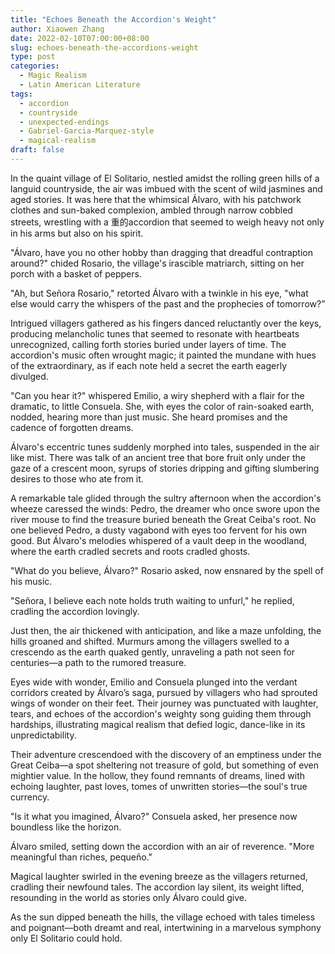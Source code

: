 ```yaml
---
title: "Echoes Beneath the Accordion's Weight"
author: Xiaowen Zhang
date: 2022-02-10T07:00:00+08:00
slug: echoes-beneath-the-accordions-weight
type: post
categories:
  - Magic Realism
  - Latin American Literature
tags:
  - accordion
  - countryside
  - unexpected-endings
  - Gabriel-Garcia-Marquez-style
  - magical-realism
draft: false
---
```


In the quaint village of El Solitario, nestled amidst the rolling green hills of a languid countryside, the air was imbued with the scent of wild jasmines and aged stories. It was here that the whimsical Álvaro, with his patchwork clothes and sun-baked complexion, ambled through narrow cobbled streets, wrestling with a 重的accordion that seemed to weigh heavy not only in his arms but also on his spirit.

"Álvaro, have you no other hobby than dragging that dreadful contraption around?" chided Rosario, the village's irascible matriarch, sitting on her porch with a basket of peppers.

"Ah, but Señora Rosario," retorted Álvaro with a twinkle in his eye, "what else would carry the whispers of the past and the prophecies of tomorrow?”

Intrigued villagers gathered as his fingers danced reluctantly over the keys, producing melancholic tunes that seemed to resonate with heartbeats unrecognized, calling forth stories buried under layers of time. The accordion's music often wrought magic; it painted the mundane with hues of the extraordinary, as if each note held a secret the earth eagerly divulged.

"Can you hear it?" whispered Emilio, a wiry shepherd with a flair for the dramatic, to little Consuela. She, with eyes the color of rain-soaked earth, nodded, hearing more than just music. She heard promises and the cadence of forgotten dreams.

Álvaro's eccentric tunes suddenly morphed into tales, suspended in the air like mist. There was talk of an ancient tree that bore fruit only under the gaze of a crescent moon, syrups of stories dripping and gifting slumbering desires to those who ate from it.

A remarkable tale glided through the sultry afternoon when the accordion's wheeze caressed the winds: Pedro, the dreamer who once swore upon the river mouse to find the treasure buried beneath the Great Ceiba's root. No one believed Pedro, a dusty vagabond with eyes too fervent for his own good. But Álvaro's melodies whispered of a vault deep in the woodland, where the earth cradled secrets and roots cradled ghosts.

"What do you believe, Álvaro?" Rosario asked, now ensnared by the spell of his music.

"Señora, I believe each note holds truth waiting to unfurl," he replied, cradling the accordion lovingly.

Just then, the air thickened with anticipation, and like a maze unfolding, the hills groaned and shifted. Murmurs among the villagers swelled to a crescendo as the earth quaked gently, unraveling a path not seen for centuries—a path to the rumored treasure.

Eyes wide with wonder, Emilio and Consuela plunged into the verdant corridors created by Álvaro’s saga, pursued by villagers who had sprouted wings of wonder on their feet. Their journey was punctuated with laughter, tears, and echoes of the accordion's weighty song guiding them through hardships, illustrating magical realism that defied logic, dance-like in its unpredictability.

Their adventure crescendoed with the discovery of an emptiness under the Great Ceiba—a spot sheltering not treasure of gold, but something of even mightier value. In the hollow, they found remnants of dreams, lined with echoing laughter, past loves, tomes of unwritten stories—the soul's true currency.

"Is it what you imagined, Álvaro?" Consuela asked, her presence now boundless like the horizon.

Álvaro smiled, setting down the accordion with an air of reverence. "More meaningful than riches, pequeño."

Magical laughter swirled in the evening breeze as the villagers returned, cradling their newfound tales. The accordion lay silent, its weight lifted, resounding in the world as stories only Álvaro could give.

As the sun dipped beneath the hills, the village echoed with tales timeless and poignant—both dreamt and real, intertwining in a marvelous symphony only El Solitario could hold.